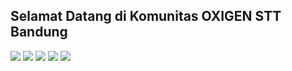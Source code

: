 ## Selamat Datang di Komunitas OXIGEN STT Bandung

[![](https://img.shields.io/badge/-Linkedin-%231DA1F2?style=flat-square&logo=linkedin&logoColor=ffffff)](https://www.linkedin.com/company/oxigen-stt-bandung/about/)
[![](https://img.shields.io/badge/-Instagram-%23C51A4A?style=flat-square&logo=instagram&logoColor=ffffff)](https://www.instagram.com/oxigensttbandung/)
[![](https://img.shields.io/badge/-Youtube-%23FF0000?style=flat-square&logo=youtube)](https://www.youtube.com/channel/UC-WakB8jRkzJuezsf9qOBww)
[![](https://img.shields.io/badge/-Github-%23181717?style=flat-square&logo=github)](https://github.com/OXIGEN-STT-BANDUNG)
[![](https://img.shields.io/website?color=0ab9e6&style=flat-square&up_message=oxigen-sttbandung&url=https%3A%2F%2Foxigen-sttbandung.netlify.app)](https://oxigen-sttbandung.netlify.app/)
